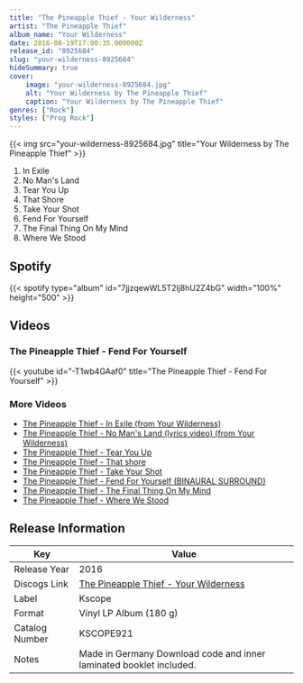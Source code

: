 ```yaml
---
title: "The Pineapple Thief - Your Wilderness"
artist: "The Pineapple Thief"
album_name: "Your Wilderness"
date: 2016-08-19T17:00:35.000000Z
release_id: "8925684"
slug: "your-wilderness-8925684"
hideSummary: true
cover:
    image: "your-wilderness-8925684.jpg"
    alt: "Your Wilderness by The Pineapple Thief"
    caption: "Your Wilderness by The Pineapple Thief"
genres: ["Rock"]
styles: ["Prog Rock"]
---
```


{{< img src="your-wilderness-8925684.jpg" title="Your Wilderness by The Pineapple Thief" >}}

<!-- section break -->

1. In Exile
2. No Man's Land
3. Tear You Up
4. That Shore
5. Take Your Shot
6. Fend For Yourself
7. The Final Thing On My Mind
8. Where We Stood

<!-- section break -->


## Spotify
{{< spotify type="album" id="7jjzqewWL5T2lj8hU2Z4bG" width="100%" height="500" >}}



## Videos
### The Pineapple Thief - Fend For Yourself
{{< youtube id="-T1wb4GAaf0" title="The Pineapple Thief - Fend For Yourself" >}}<br>

### More Videos

- [The Pineapple Thief - In Exile (from Your Wilderness)](https://www.youtube.com/watch?v=8LTh10MHMOo)
- [The Pineapple Thief - No Man's Land (lyrics video) (from Your Wilderness)](https://www.youtube.com/watch?v=qxYFXw5I45A)
- [The Pineapple Thief - Tear You Up](https://www.youtube.com/watch?v=M7pZg9VFgT0)
- [The Pineapple Thief - That shore](https://www.youtube.com/watch?v=zlqFxn0N5oM)
- [The Pineapple Thief - Take Your Shot](https://www.youtube.com/watch?v=moO2jzX9SME)
- [The Pineapple Thief - Fend For Yourself (BINAURAL SURROUND)](https://www.youtube.com/watch?v=LjO_bgDahFY)
- [The Pineapple Thief - The Final Thing On My Mind](https://www.youtube.com/watch?v=Xnx_qgvH8xk)
- [The Pineapple Thief - Where We Stood](https://www.youtube.com/watch?v=M8C3w2GvJSk)


## Release Information
|  Key           | Value                                                |
| ---------------| ---------------------------------------------------- |
| Release Year   | 2016                                   |
| Discogs Link   | [The Pineapple Thief - Your Wilderness](https://www.discogs.com/release/8925684-The-Pineapple-Thief-Your-Wilderness) |
| Label          | Kscope |
| Format         | Vinyl LP Album (180 g) |
| Catalog Number | KSCOPE921 |
| Notes | Made in Germany Download code and inner laminated booklet included. |